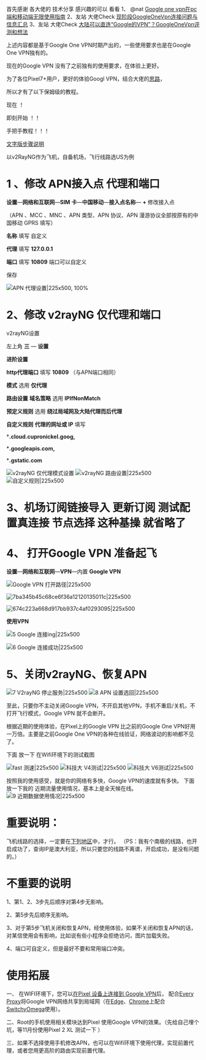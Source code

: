 首先感谢 各大佬的 技术分享   感兴趣的可以 看看
1、 @nat   [Google one vpn在pc端和移动端无限使用指南](https://linux.do/t/topic/61729)
2、友站 大佬Check [现阶段GoogleOneVpn连接问题与信息汇总](https://bbs.yummy.best/t/topic/467)
3、友站 大佬Check [大陆可以直连“Google的VPN”？GoogleOneVpn评测和想法](https://bbs.yummy.best/t/topic/81)

上述内容都是基于Google One VPN时期产出的，一些使用要求也是在Google One VPN独有的。

现在的Google VPN 没有了之前独有的使用要求，在体验上更好。

为了各位Pixel7+用户，更好的体验Googl VPN，结合大佬的[思路](https://bbs.yummy.best/t/topic/221/5)，

所以才有了以下保姆级的教程。

现在 ！

即刻开始 ！！

手把手教程！！！

[文字版步骤说明](https://linux.do/t/topic/219068)

以v2RayNG作为飞机，自备机场，飞行线路选US为例

# 1 、修改 APN接入点 代理和端口

**设置**—**网络和互联网**—**SIM 卡**—**中国移动**—**接入点名称**— **+**  修改接入点

（APN 、MCC 、MNC 、APN 类型、APN 协议、APN 漫游协议全部按原有的中国移动 GPRS 填写）

**名称**  填写 自定义

**代理** 填写 **127.0.0.1** 

**端口** 填写 **10809**  端口可以自定义

保存 

![APN 代理设置|225x500, 100%](https://cdn.jsdelivr.net/gh/E-one-LLC/Image@main/1%20APN%20%E4%BB%A3%E7%90%86%E8%AE%BE%E7%BD%AE.jpg)

# 2、修改 v2rayNG 仅代理和端口

v2rayNG设置     

左上角 **三** — **设置**

**进阶设置** 

**http代理端口** 填写 **10809** （与APN端口相同）

**模式** 选用 **仅代理**

**路由设置**  **域名策略**  选用 **IPIfNonMatch**

**预定义规则** 选用 **绕过局域网及大陆代理而后代理**

**自定义规则** **代理的网址或 IP** 填写

***.cloud.cupronickel.goog,**

***.googleapis.com,**

***.gstatic.com**

![v2rayNG 仅代理模式设置](https://cdn.jsdelivr.net/gh/E-one-LLC/Image@main/2%20v2rayNG%20%E4%BB%85%E4%BB%A3%E7%90%86%20%E6%A8%A1%E5%BC%8F%20%E8%AE%BE%E7%BD%AE.jpg)
![v2rayNG 路由设置|225x500](https://cdn.jsdelivr.net/gh/E-one-LLC/Image@main/3%20v2rayNG%20%E8%B7%AF%E7%94%B1%E8%AE%BE%E7%BD%AE.jpg)
![自定义规则|225x500](https://cdn.jsdelivr.net/gh/E-one-LLC/Image@main/3%20%E8%87%AA%E5%AE%9A%E4%B9%89%E8%A7%84%E5%88%99.png)


# 3、机场订阅链接导入  更新订阅 测试配置真连接 节点选择 这种基操 就省略了 

# 4、 打开Google VPN 准备起飞
**设置**—**网络和互联网**—**VPN**—内置 **Google VPN**

![Google VPN 打开路径|225x500](https://cdn.jsdelivr.net/gh/E-one-LLC/Image@main/4%20Google%20VPN%20%E6%89%93%E5%BC%80%E8%B7%AF%E5%BE%84.jpg)


![7ba345b45c68ce6f36a12120135011c|225x500](https://cdn.jsdelivr.net/gh/E-one-LLC/Image@main/4%20Google%20VPN%20%E4%BB%8B%E7%BB%8D.png)


![674c223a668d917bb937c4af0293095|225x500](https://cdn.jsdelivr.net/gh/E-one-LLC/Image@main/4%20Google%20VPN%20%E8%AF%B4%E6%98%8E.png)




**使用VPN**

![5 Google 连接ing|225x500](https://cdn.jsdelivr.net/gh/E-one-LLC/Image@main/5%20Google%20%E8%BF%9E%E6%8E%A5ing.jpg)



![6 Google 连接成功|225x500](https://cdn.jsdelivr.net/gh/E-one-LLC/Image@main/6%20Google%20%E8%BF%9E%E6%8E%A5%E6%88%90%E5%8A%9F.jpg)


# 5、关闭v2rayNG、恢复APN

![7 V2rayNG 停止服务|225x500](https://cdn.jsdelivr.net/gh/E-one-LLC/Image@main/7%20V2rayNG%20%E5%81%9C%E6%AD%A2%E6%9C%8D%E5%8A%A1.jpg)
![8 APN 设置选回|225x500](https://cdn.jsdelivr.net/gh/E-one-LLC/Image@main/8%20APN%20%E8%AE%BE%E7%BD%AE%E9%80%89%E5%9B%9E.jpg)


至此，只要你不主动关闭Google VPN，不开启其他VPN，手机不重启/关机，不打开飞行模式，Google VPN 就不会断开。

根据近期的使用体验，在Pixel上的Google VPN 比之前的Google One VPN好用一万倍。主要是之前Google One VPN的各种在线验证，网络波动的影响都不见了。

下面 放一下 在Wifi环境下的测试截图 

![fast 测速|225x500](https://cdn.jsdelivr.net/gh/E-one-LLC/Image@main/fast%20%E6%B5%8B%E9%80%9F.jpg)
![科技大 V4测试|225x500](https://cdn.jsdelivr.net/gh/E-one-LLC/Image@main/%E7%A7%91%E6%8A%80%E5%A4%A7%20V4%E6%B5%8B%E8%AF%95.jpg)
![科技大 V6测试|225x500](https://cdn.jsdelivr.net/gh/E-one-LLC/Image@main/%E7%A7%91%E6%8A%80%E5%A4%A7%20V6%E6%B5%8B%E8%AF%95.jpg)


按照我的使用感受，就是你的网络有多快，Google VPN的速度就有多快。
下面放一下我的 近期流量使用情况，基本上是全天候在线。
![9 近期数据使用情况|225x500](https://cdn.jsdelivr.net/gh/E-one-LLC/Image@main/9%20%E8%BF%91%E6%9C%9F%E6%95%B0%E6%8D%AE%E4%BD%BF%E7%94%A8%E6%83%85%E5%86%B5.jpg)

# 重要说明：
飞机线路的选择，一定要在[下列地区](https://support.google.com/pixelphone/answer/2819573?sjid=140733030294803112-NC#zippy=%2C%E5%8F%AF%E4%BD%BF%E7%94%A8-vpn-%E7%9A%84%E5%9B%BD%E5%AE%B6%E5%9C%B0%E5%8C%BA)中，才行。
（PS：我有个南极的线路，也开启成功了，查询IP是澳大利亚，所以只要您的线路不离谱，开启成功，是没有问题的。）

# 不重要的说明
1、第1、2、3步先后顺序对第4步无影响。

2、第5步先后顺序无影响。

3、对于第5步飞机关闭和恢复APN，经使用体验，如果不关闭和恢复APN的话，对某信使用会有影响，比如说有些小程序会拒绝访问，图片加载失败。

4、端口可自定义，但是最好不要和常用端口冲突。


# 使用拓展

一、 在WIFI环境下，您可以[在Pixel 设备上连接到 Google VPN](https://support.google.com/pixelphone/answer/2819573?sjid=140733030294803112-NC#zippy=)后， 配合[Every Proxy](https://play.google.com/store/apps/details?id=com.gorillasoftware.everyproxy&pcampaignid=web_share)将Google VPN网络共享到局域网（在[Edge](https://www.microsoft.com/zh-cn/edge?form=MA13FJ)、[Chrome](https://www.google.cn/intl/zh-CN/chrome/)上配合[SwitchyOmega](chrome-extension://padekgcemlokbadohgkifijomclgjgif/options.html#!/about)使用）。

二、Root的手机使用相关模块达到Pixel 使用Google VPN的效果。（先给自己埋个坑，等11月份使用Pixel 2 XL 测试一下 ）

三、如果不选择使用手机修改APN，也可以在Wifi环境下使用代理，实现前置代理，或者您用更高阶的路由实现前置代理。
